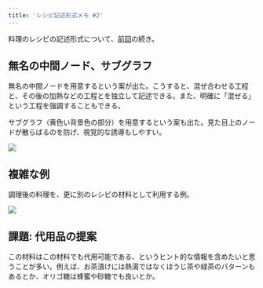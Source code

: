```yaml
---
title: 'レシピ記述形式メモ #2'
---
```

料理のレシピの記述形式について、[前回](https://r7kamura.com/articles/2022-05-13-mermaid-recipe-memo)の続き。

無名の中間ノード、サブグラフ
--------------

無名の中間ノードを用意するという案が出た。こうすると、混ぜ合わせる工程と、その後の加熱などの工程とを独立して記述できる。また、明確に「混ぜる」という工程を強調することもできる。

サブグラフ（黄色い背景色の部分）を用意するという案も出た。見た目上のノードが散らばるのを防げ、視覚的な誘導もしやすい。

![](https://lh5.googleusercontent.com/Rh98tUNPnlQwWQYTNKJYI8Lwr-p6OBZC1hiUbVyDp39xILGeC66Ym2clpXc1Nh_jiB2AGWRD4-DjLS1xHpjRT_2HMV_gEtdyz6SpBQK8NX9e14-_f_vetbBnjYNdDFj4WIs4A3tWAAfNX8gk9mH74g)

複雑な例
----

調理後の料理を、更に別のレシピの材料として利用する例。

![](https://lh6.googleusercontent.com/FM665b01jTsNu-53Lh8BekUWRqz7fYHGue5xQS9Ggxji9fOtHMj2P71-Je7DXp0DaQnnLj0wVjYeGBy2FI2C2imdMCTFJYcc_VOCm5Z_yuYpwKodDnjScIQklRmM_82DM0R0icD5iQnqth7cZF-KTQ)

課題: 代用品の提案
----------

この材料はこの材料でも代用可能である、というヒント的な情報を含めたいと思うことが多い。例えば、お茶漬けには熱湯ではなくほうじ茶や緑茶のパターンもあるとか、オリゴ糖は蜂蜜や砂糖でも良いとか。
